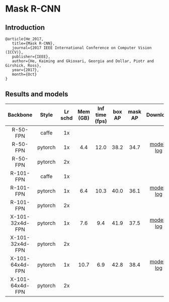 # Mask R-CNN

## Introduction
```
@article{He_2017,
   title={Mask R-CNN},
   journal={2017 IEEE International Conference on Computer Vision (ICCV)},
   publisher={IEEE},
   author={He, Kaiming and Gkioxari, Georgia and Dollar, Piotr and Girshick, Ross},
   year={2017},
   month={Oct}
}
```

## Results and models

|    Backbone     |  Style  | Lr schd | Mem (GB) | Inf time (fps) | box AP | mask AP | Download |
| :-------------: | :-----: | :-----: | :------: | :------------: | :----: | :-----: | :------: |
|    R-50-FPN     |  caffe  |   1x    |          |                |        |         |   |
|    R-50-FPN     | pytorch |   1x    | 4.4      | 12.0           | 38.2   | 34.7    |  [model](https://open-mmlab.s3.ap-northeast-2.amazonaws.com/mmdetection/v2.0/mask_rcnn/mask_rcnn_r50_fpn_1x_coco.py/mask_rcnn_r50_fpn_1x_coco.py_20200205-d4b0c5d6.pth) &#124; [log](https://open-mmlab.s3.ap-northeast-2.amazonaws.com/mmdetection/v2.0/mask_rcnn/mask_rcnn_r50_fpn_1x_coco.py/mask_rcnn_r50_fpn_1x_coco.py_20200205_050542.log.json) |
|    R-50-FPN     | pytorch |   2x    |          |                |        |         |   |
|    R-101-FPN    |  caffe  |   1x    |          |                |        |         |   |
|    R-101-FPN    | pytorch |   1x    | 6.4      | 10.3           | 40.0   | 36.1    |  [model](https://open-mmlab.s3.ap-northeast-2.amazonaws.com/mmdetection/v2.0/mask_rcnn/mask_rcnn_r101_fpn_1x_coco.py/mask_rcnn_r101_fpn_1x_coco.py_20200204-1efe0ed5.pth) &#124; [log](https://open-mmlab.s3.ap-northeast-2.amazonaws.com/mmdetection/v2.0/mask_rcnn/mask_rcnn_r101_fpn_1x_coco.py/mask_rcnn_r101_fpn_1x_coco.py_20200204_144809.log.json) |
|    R-101-FPN    | pytorch |   2x    |          |                |        |         |   |
| X-101-32x4d-FPN | pytorch |   1x    | 7.6      | 9.4            | 41.9   | 37.5    |  [model](https://open-mmlab.s3.ap-northeast-2.amazonaws.com/mmdetection/v2.0/mask_rcnn/mask_rcnn_x101_32x4d_fpn_1x_coco.py/mask_rcnn_x101_32x4d_fpn_1x_coco.py_20200205-478d0b67.pth) &#124; [log](https://open-mmlab.s3.ap-northeast-2.amazonaws.com/mmdetection/v2.0/mask_rcnn/mask_rcnn_x101_32x4d_fpn_1x_coco.py/mask_rcnn_x101_32x4d_fpn_1x_coco.py_20200205_034906.log.json) |
| X-101-32x4d-FPN | pytorch |   2x    |          |                |        |         |   |
| X-101-64x4d-FPN | pytorch |   1x    | 10.7     | 6.9            | 42.8   | 38.4    |  [model](https://open-mmlab.s3.ap-northeast-2.amazonaws.com/mmdetection/v2.0/mask_rcnn/mask_rcnn_x101_64x4d_fpn_1x_coco.py/mask_rcnn_x101_64x4d_fpn_1x_coco.py_20200201-9352eb0d.pth) &#124; [log](https://open-mmlab.s3.ap-northeast-2.amazonaws.com/mmdetection/v2.0/mask_rcnn/mask_rcnn_x101_64x4d_fpn_1x_coco.py/mask_rcnn_x101_64x4d_fpn_1x_coco.py_20200201_124310.log.json) |
| X-101-64x4d-FPN | pytorch |   2x    |          |                |        |         |   |

